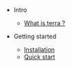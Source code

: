 - Intro

  - [What is terra ?](terrainfo.md)

- Getting started

  - [Installation](installation.md)
  - [Quick start](quick-start.md)